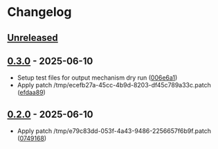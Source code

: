 # Changelog

## [Unreleased]

[Unreleased]: https://github.com/username/repo/compare/v0.2.0...HEAD

## [0.3.0] - 2025-06-10

- Setup test files for output mechanism dry run ([006e6a1])
- Apply patch /tmp/ecefb27a-45cc-4b9d-8203-df45c789a33c.patch ([efdaa89])

[0.3.0]: https://github.com/username/repo/releases/tag/v0.3.0
[0749168]: https://github.com/username/repo/commit/07491683
[006e6a1]: https://github.com/username/repo/commit/006e6a1

## [0.2.0] - 2025-06-10

- Apply patch /tmp/e79c83dd-053f-4a43-9486-2256657f6b9f.patch ([0749168])

[0.2.0]: https://github.com/username/repo/releases/tag/v0.2.0
[efdaa89]: https://github.com/username/repo/commit/efdaa89
